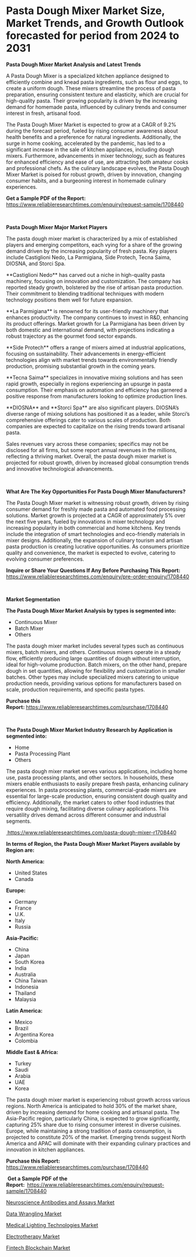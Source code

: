 <p><h1>Pasta Dough Mixer Market Size, Market Trends, and Growth Outlook forecasted for period from 2024 to 2031</h1></p><p><strong>Pasta Dough Mixer Market Analysis and Latest Trends</strong></p>
<p><p>A Pasta Dough Mixer is a specialized kitchen appliance designed to efficiently combine and knead pasta ingredients, such as flour and eggs, to create a uniform dough. These mixers streamline the process of pasta preparation, ensuring consistent texture and elasticity, which are crucial for high-quality pasta. Their growing popularity is driven by the increasing demand for homemade pasta, influenced by culinary trends and consumer interest in fresh, artisanal food.</p><p>The Pasta Dough Mixer Market is expected to grow at a CAGR of 9.2% during the forecast period, fueled by rising consumer awareness about health benefits and a preference for natural ingredients. Additionally, the surge in home cooking, accelerated by the pandemic, has led to a significant increase in the sale of kitchen appliances, including dough mixers. Furthermore, advancements in mixer technology, such as features for enhanced efficiency and ease of use, are attracting both amateur cooks and professional chefs. As the culinary landscape evolves, the Pasta Dough Mixer Market is poised for robust growth, driven by innovation, changing consumer habits, and a burgeoning interest in homemade culinary experiences.</p></p>
<p><strong>Get a Sample PDF of the Report:&nbsp;</strong> <a href="https://www.reliableresearchtimes.com/enquiry/request-sample/1708440?utm_campaign=1486&utm_medium=2&utm_source=Github&utm_content=ia&utm_term=21102024&utm_id=pasta-dough-mixer">https://www.reliableresearchtimes.com/enquiry/request-sample/1708440</a></p>
<p>&nbsp;</p>
<p><strong>Pasta Dough Mixer Major Market Players</strong></p>
<p><p>The pasta dough mixer market is characterized by a mix of established players and emerging competitors, each vying for a share of the growing demand driven by the increasing popularity of fresh pasta. Key players include Castiglioni Nedo, La Parmigiana, Side Protech, Tecna Saima, DIOSNA, and Storci Spa.</p><p>**Castiglioni Nedo** has carved out a niche in high-quality pasta machinery, focusing on innovation and customization. The company has reported steady growth, bolstered by the rise of artisan pasta production. Their commitment to blending traditional techniques with modern technology positions them well for future expansion.</p><p>**La Parmigiana** is renowned for its user-friendly machinery that enhances productivity. The company continues to invest in R&D, enhancing its product offerings. Market growth for La Parmigiana has been driven by both domestic and international demand, with projections indicating a robust trajectory as the gourmet food sector expands.</p><p>**Side Protech** offers a range of mixers aimed at industrial applications, focusing on sustainability. Their advancements in energy-efficient technologies align with market trends towards environmentally friendly production, promising substantial growth in the coming years.</p><p>**Tecna Saima** specializes in innovative mixing solutions and has seen rapid growth, especially in regions experiencing an upsurge in pasta consumption. Their emphasis on automation and efficiency has garnered a positive response from manufacturers looking to optimize production lines.</p><p>**DIOSNA** and **Storci Spa** are also significant players. DIOSNA’s diverse range of mixing solutions has positioned it as a leader, while Storci’s comprehensive offerings cater to various scales of production. Both companies are expected to capitalize on the rising trends toward artisanal pasta.</p><p>Sales revenues vary across these companies; specifics may not be disclosed for all firms, but some report annual revenues in the millions, reflecting a thriving market. Overall, the pasta dough mixer market is projected for robust growth, driven by increased global consumption trends and innovative technological advancements.</p></p>
<p>&nbsp;</p>
<p><strong>What Are The Key Opportunities For Pasta Dough Mixer Manufacturers?</strong></p>
<p><p>The Pasta Dough Mixer market is witnessing robust growth, driven by rising consumer demand for freshly made pasta and automated food processing solutions. Market growth is projected at a CAGR of approximately 5% over the next five years, fueled by innovations in mixer technology and increasing popularity in both commercial and home kitchens. Key trends include the integration of smart technologies and eco-friendly materials in mixer designs. Additionally, the expansion of culinary tourism and artisan pasta production is creating lucrative opportunities. As consumers prioritize quality and convenience, the market is expected to evolve, catering to evolving consumer preferences.</p></p>
<p><strong>Inquire or Share Your Questions If Any Before Purchasing This Report:</strong> <a href="https://www.reliableresearchtimes.com/enquiry/pre-order-enquiry/1708440?utm_campaign=1486&utm_medium=2&utm_source=Github&utm_content=ia&utm_term=21102024&utm_id=pasta-dough-mixer">https://www.reliableresearchtimes.com/enquiry/pre-order-enquiry/1708440</a></p>
<p>&nbsp;</p>
<p><strong>Market Segmentation</strong></p>
<p><strong>The Pasta Dough Mixer Market Analysis by types is segmented into:</strong></p>
<p><ul><li>Continuous Mixer</li><li>Batch Mixer</li><li>Others</li></ul></p>
<p><p>The pasta dough mixer market includes several types such as continuous mixers, batch mixers, and others. Continuous mixers operate in a steady flow, efficiently producing large quantities of dough without interruption, ideal for high-volume production. Batch mixers, on the other hand, prepare dough in set quantities, allowing for flexibility and customization in smaller batches. Other types may include specialized mixers catering to unique production needs, providing various options for manufacturers based on scale, production requirements, and specific pasta types.</p></p>
<p><strong>Purchase this Report:&nbsp;</strong><a href="https://www.reliableresearchtimes.com/purchase/1708440?utm_campaign=1486&utm_medium=2&utm_source=Github&utm_content=ia&utm_term=21102024&utm_id=pasta-dough-mixer">https://www.reliableresearchtimes.com/purchase/1708440</a></p>
<p>&nbsp;</p>
<p><strong>The Pasta Dough Mixer Market Industry Research by Application is segmented into:</strong></p>
<p><ul><li>Home</li><li>Pasta Processing Plant</li><li>Others</li></ul></p>
<p><p>The pasta dough mixer market serves various applications, including home use, pasta processing plants, and other sectors. In households, these mixers enable enthusiasts to easily prepare fresh pasta, enhancing culinary experiences. In pasta processing plants, commercial-grade mixers are essential for large-scale production, ensuring consistent dough quality and efficiency. Additionally, the market caters to other food industries that require dough mixing, facilitating diverse culinary applications. This versatility drives demand across different consumer and industrial segments.</p></p>
<p><a href="https://www.reliableresearchtimes.com/pasta-dough-mixer-r1708440?utm_campaign=1486&utm_medium=2&utm_source=Github&utm_content=ia&utm_term=21102024&utm_id=pasta-dough-mixer">&nbsp;https://www.reliableresearchtimes.com/pasta-dough-mixer-r1708440</a></p>
<p><strong>In terms of Region, the Pasta Dough Mixer Market Players available by Region are:</strong></p>
<p>
    <p> <strong> North America: </strong>
        <ul>
            <li>United States</li>
            <li>Canada</li>
        </ul>
        </p> 
    <p> <strong> Europe: </strong>
        <ul>
            <li>Germany</li>
            <li>France</li>
            <li>U.K.</li>
            <li>Italy</li>
            <li>Russia</li>
        </ul>
        </p> 
    <p> <strong> Asia-Pacific: </strong>
        <ul>
            <li>China</li>
            <li>Japan</li>
            <li>South Korea</li>
            <li>India</li>
            <li>Australia</li>
            <li>China Taiwan</li>
            <li>Indonesia</li>
            <li>Thailand</li>
            <li>Malaysia</li>
        </ul>
        </p> 
    <p> <strong> Latin America: </strong>
        <ul>
            <li>Mexico</li>
            <li>Brazil</li>
            <li>Argentina Korea</li>
            <li>Colombia</li>
        </ul>
        </p> 
    <p> <strong> Middle East & Africa: </strong>
        <ul>
            <li>Turkey</li>
            <li>Saudi</li>
            <li>Arabia</li>
            <li>UAE</li>
            <li>Korea</li>
        </ul>
    </p>
    </p>
<p><p>The pasta dough mixer market is experiencing robust growth across various regions. North America is anticipated to hold 30% of the market share, driven by increasing demand for home cooking and artisanal pasta. The Asia-Pacific region, particularly China, is expected to grow significantly, capturing 25% share due to rising consumer interest in diverse cuisines. Europe, while maintaining a strong tradition of pasta consumption, is projected to constitute 20% of the market. Emerging trends suggest North America and APAC will dominate with their expanding culinary practices and innovation in kitchen appliances.</p></p>
<p><strong>Purchase this Report: </strong><a href="https://www.reliableresearchtimes.com/purchase/1708440?utm_campaign=1486&utm_medium=2&utm_source=Github&utm_content=ia&utm_term=21102024&utm_id=pasta-dough-mixer">https://www.reliableresearchtimes.com/purchase/1708440</a></p>
<p>&nbsp;<strong>Get a Sample PDF of the Report:&nbsp;&nbsp;</strong><a href="https://www.reliableresearchtimes.com/enquiry/request-sample/1708440?utm_campaign=1486&utm_medium=2&utm_source=Github&utm_content=ia&utm_term=21102024&utm_id=pasta-dough-mixer">https://www.reliableresearchtimes.com/enquiry/request-sample/1708440</a></p>
<p><strong></strong></p>
<p><p><a href="https://www.linkedin.com/pulse/insights-neuroscience-antibodies-assays-industry-market-financial-juhzc?utm_campaign=1486&utm_medium=2&utm_source=Github&utm_content=ia&utm_term=21102024&utm_id=pasta-dough-mixer">Neuroscience Antibodies and Assays Market</a></p><p><a href="https://www.linkedin.com/pulse/mapping-data-wrangling-market-trends-challenges-breakthroughs-xjenc?utm_campaign=1486&utm_medium=2&utm_source=Github&utm_content=ia&utm_term=21102024&utm_id=pasta-dough-mixer">Data Wrangling Market</a></p><p><a href="https://www.linkedin.com/pulse/medical-lighting-technologies-market-global-regional-analysis-vi1pc?utm_campaign=1486&utm_medium=2&utm_source=Github&utm_content=ia&utm_term=21102024&utm_id=pasta-dough-mixer">Medical Lighting Technologies Market</a></p><p><a href="https://www.linkedin.com/pulse/future-ready-strategic-insights-global-electrotherapy-market-sv6yc?utm_campaign=1486&utm_medium=2&utm_source=Github&utm_content=ia&utm_term=21102024&utm_id=pasta-dough-mixer">Electrotherapy Market</a></p><p><a href="https://www.linkedin.com/pulse/fintech-blockchain-market-indicators-size-regional-breakdown-hp3xc?utm_campaign=1486&utm_medium=2&utm_source=Github&utm_content=ia&utm_term=21102024&utm_id=pasta-dough-mixer">Fintech Blockchain Market</a></p></p>